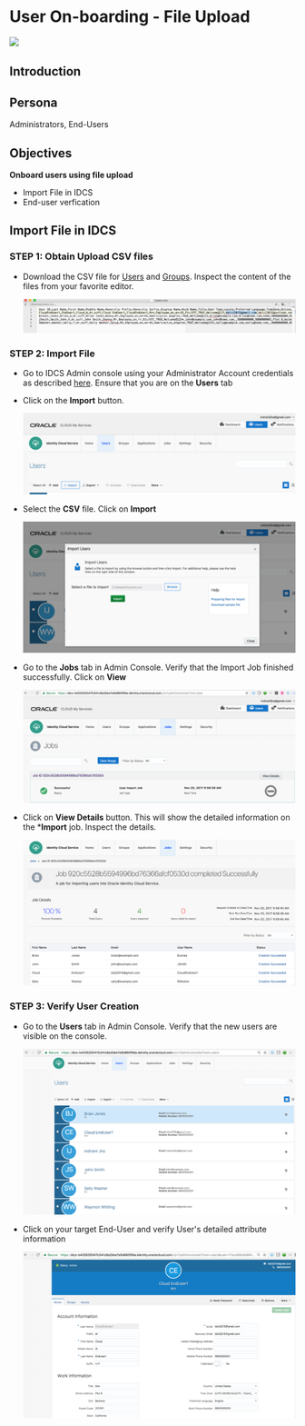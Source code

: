 # User On-boarding - File Upload

![](images/1/header-fo.png)

## Introduction

## Persona

Administrators, End-Users

## Objectives

**Onboard users using file upload**

- Import File in IDCS
- End-user verfication

## Import File in IDCS

### **STEP 1**: Obtain Upload CSV files

- Download the CSV file for [Users](resources/Users.csv) and [Groups](resources/Groups.csv). Inspect the content of the files from your favorite editor.
	
	![](images/UO-File-1.png)	

### **STEP 2**: Import File

- Go to IDCS Admin console using your Administrator Account credentials as described [here](#adminconsole). Ensure that you are on the **Users** tab

- Click on the **Import** button. 

	![](images/UO-File-2.png)
	
- Select the **CSV** file. Click on **Import**

    ![](images/UO-File-3.png)

- Go to the **Jobs** tab in Admin Console. Verify that the Import Job finished successfully. Click on **View**

    ![](images/UO-File-4.png)
    
- Click on **View Details** button. This will show the detailed information on the ***Import** job. Inspect the details.

    ![](images/UO-File-5.png) 

### **STEP 3**: Verify User Creation

- Go to the **Users** tab in Admin Console. Verify that the new users are visible on the console.

    ![](images/UO-File-6.png)

- Click on your target End-User and verify User's detailed attribute information

    ![](images/UO-File-7.png)